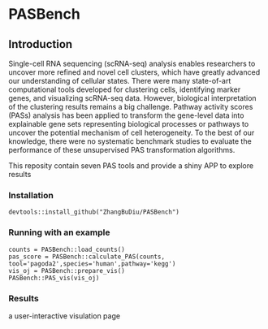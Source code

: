 # PASBench


## Introduction
Single-cell RNA sequencing (scRNA-seq) analysis enables researchers to uncover more refined and novel cell clusters, which have greatly advanced our understanding of cellular states. There were many state-of-art computational tools developed for clustering cells, identifying marker genes, and visualizing scRNA-seq data. However, biological interpretation of the clustering results remains a big challenge. Pathway activity scores (PASs) analysis has been applied to transform the gene-level data into explainable gene sets representing biological processes or pathways to uncover the potential mechanism of cell heterogeneity. To the best of our knowledge, there were no systematic benchmark studies to evaluate the performance of these unsupervised PAS transformation algorithms.

This reposity contain seven PAS tools and provide a shiny APP to explore results

### Installation
```
devtools::install_github("ZhangBuDiu/PASBench")
```

### Running with an example
```
counts = PASBench::load_counts()
pas_score = PASBench::calculate_PAS(counts, tool='pagoda2',species='human',pathway='kegg')
vis_oj = PASBench::prepare_vis()
PASBench::PAS_vis(vis_oj)
```

### Results
a user-interactive visulation page

